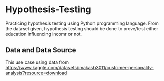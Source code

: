 # Hypothesis-Testing
Practicing hypothesis testing using Python programming language. From the dataset given, hypothesis testing should be done to prove/test either education influencing incomr or not.

## Data and Data Source
This use case using data from https://www.kaggle.com/datasets/imakash3011/customer-personality-analysis?resource=download


